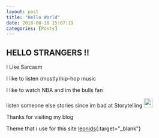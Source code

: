 ```yaml
---
layout: post
title: "Hello World"
date: 2018-08-18 15:07:19
categories: [Posts]
---
```


## HELLO STRANGERS !!

I Like Sarcasm

I like to listen (mostly)hip-hop music 

I like to watch NBA and im the bulls fan

listen someone else stories since im bad at Storytelling <img src ="../../img/emote/haHAA.png" style="width: 24px;display: inline">


Thanks for visiting my blog

Theme that i use for this site [leonids](https://github.com/renyuanz/leonids){:target="_blank"}


